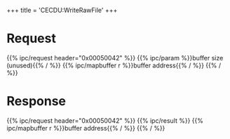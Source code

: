 +++
title = 'CECDU:WriteRawFile'
+++

# Request

{{% ipc/request header="0x00050042" %}}
{{% ipc/param %}}buffer size (unused){{% / %}}
{{% ipc/mapbuffer r %}}buffer address{{% / %}}
{{% / %}}

# Response

{{% ipc/request header="0x00050042" %}}
{{% ipc/result %}}
{{% ipc/mapbuffer r %}}buffer address{{% / %}}
{{% / %}}

